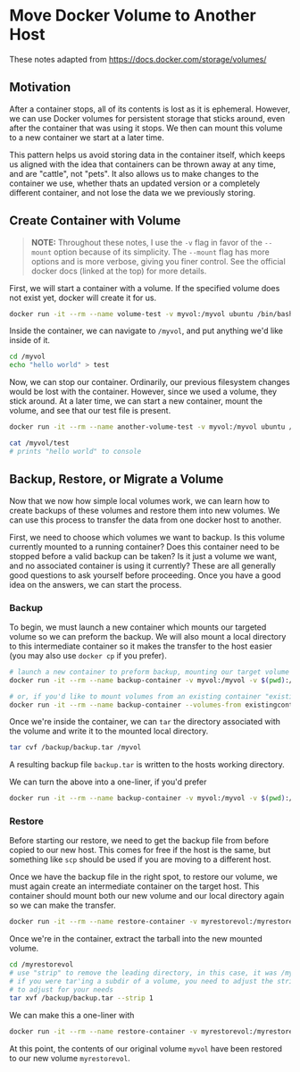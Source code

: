 # Move Docker Volume to Another Host

These notes adapted from <https://docs.docker.com/storage/volumes/>

## Motivation

After a container stops, all of its contents is lost as it is ephemeral. However, we can use Docker volumes for persistent storage that sticks around, even after the container that was using it stops. We then can mount this volume to a new container we start at a later time.

This pattern helps us avoid storing data in the container itself, which keeps us aligned with the idea that containers can be thrown away at any time, and are "cattle", not "pets". It also allows us to make changes to the container we use, whether thats an updated version or a completely different container, and not lose the data we we previously storing.

## Create Container with Volume

> **NOTE:** Throughout these notes, I use the `-v` flag in favor of the `--mount` option because of its simplicity. The `--mount` flag has more options and is more verbose, giving you finer control. See the official docker docs (linked at the top) for more details.

First, we will start a container with a volume. If the specified volume does not exist yet, docker will create it for us.

```bash
docker run -it --rm --name volume-test -v myvol:/myvol ubuntu /bin/bash
```

Inside the container, we can navigate to `/myvol`, and put anything we'd like inside of it.

```bash
cd /myvol
echo "hello world" > test
```

Now, we can stop our container. Ordinarily, our previous filesystem changes would be lost with the container. However, since we used a volume, they stick around. At a later time, we can start a new container, mount the volume, and see that our test file is present.

```bash
docker run -it --rm --name another-volume-test -v myvol:/myvol ubuntu /bin/bash

cat /myvol/test
# prints "hello world" to console
```

## Backup, Restore, or Migrate a Volume

Now that we now how simple local volumes work, we can learn how to create backups of these volumes and restore them into new volumes. We can use this process to transfer the data from one docker host to another.

First, we need to choose which volumes we want to backup. Is this volume currently mounted to a running container? Does this container need to be stopped before a valid backup can be taken? Is it just a volume we want, and no associated container is using it currently? These are all generally good questions to ask yourself before proceeding. Once you have a good idea on the answers, we can start the process.

### Backup

To begin, we must launch a new container which mounts our targeted volume so we can preform the backup. We will also mount a local directory to this intermediate container so it makes the transfer to the host easier (you may also use `docker cp` if you prefer).

```bash
# launch a new container to preform backup, mounting our target volume and also a local directory
docker run -it --rm --name backup-container -v myvol:/myvol -v $(pwd):/backup ubuntu /bin/bash

# or, if you'd like to mount volumes from an existing container "existingcontainer",
docker run -it --rm --name backup-container --volumes-from existingcontainer -v $(pwd):/backup ubuntu /bin/bash
```

Once we're inside the container, we can `tar` the directory associated with the volume and write it to the mounted local directory.

```bash
tar cvf /backup/backup.tar /myvol
```

A resulting backup file `backup.tar` is written to the hosts working directory.

We can turn the above into a one-liner, if you'd prefer

```bash
docker run -it --rm --name backup-container -v myvol:/myvol -v $(pwd):/backup ubuntu /usr/bin/tar cvf /backup/backup.tar /myvol
```

### Restore

Before starting our restore, we need to get the backup file from before copied to our new host. This comes for free if the host is the same, but something like `scp` should be used if you are moving to a different host.

Once we have the backup file in the right spot, to restore our volume, we must again create an intermediate container on the target host. This container should mount both our new volume and our local directory again so we can make the transfer.

```bash
docker run -it --rm --name restore-container -v myrestorevol:/myrestorevol -v $(pwd):/backup ubuntu /bin/bash
```

Once we're in the container, extract the tarball into the new mounted volume.

```bash
cd /myrestorevol
# use "strip" to remove the leading directory, in this case, it was /myvol
# if you were tar'ing a subdir of a volume, you need to adjust the strip number
# to adjust for your needs
tar xvf /backup/backup.tar --strip 1
```

We can make this a one-liner with

```bash
docker run -it --rm --name restore-container -v myrestorevol:/myrestorevol -v $(pwd):/backup ubuntu /bin/bash -c "cd /myrestorevol && tar xvf /backup/backup.tar --strip 1"
```

At this point, the contents of our original volume `myvol` have been restored to our new volume `myrestorevol`.
